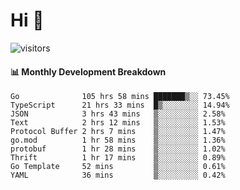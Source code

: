# Hi 👋
 
![visitors](https://visitor-badge.glitch.me/badge?page_id=sorcererxw.sorcererx)

#### 📊 Monthly Development Breakdown

<!--START_SECTION:waka-->
```text
Go              105 hrs 58 mins ███████▒░░ 73.45%
TypeScript      21 hrs 33 mins  █▒░░░░░░░░ 14.94%
JSON            3 hrs 43 mins   ▒░░░░░░░░░ 2.58%
Text            2 hrs 12 mins   ▒░░░░░░░░░ 1.53%
Protocol Buffer 2 hrs 7 mins    ▒░░░░░░░░░ 1.47%
go.mod          1 hr 58 mins    ▒░░░░░░░░░ 1.36%
protobuf        1 hr 28 mins    ▒░░░░░░░░░ 1.02%
Thrift          1 hr 17 mins    ▒░░░░░░░░░ 0.89%
Go Template     52 mins         ▒░░░░░░░░░ 0.61%
YAML            36 mins         ▒░░░░░░░░░ 0.42%
```
<!--END_SECTION:waka-->

